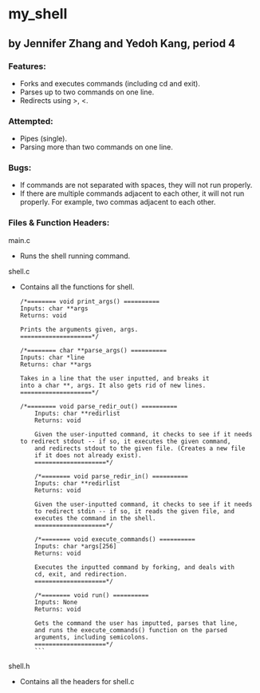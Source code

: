 # my_shell
## by Jennifer Zhang and Yedoh Kang, period 4

### Features:
  * Forks and executes commands (including cd and exit).
  * Parses up to two commands on one line.
  * Redirects using >, <.

### Attempted:
  * Pipes (single).
  * Parsing more than two commands on one line.

### Bugs:
  * If commands are not separated with spaces, they will not run properly.
  * If there are multiple commands adjacent to each other, it will not run properly. For example, two commas adjacent to each other. 

### Files & Function Headers:
main.c
  * Runs the shell running command.

shell.c
  * Contains all the functions for shell.

	```
	/*======== void print_args() ==========
	Inputs: char **args
	Returns: void
  
	Prints the arguments given, args.
	====================*/

	/*======== char **parse_args() ==========
	Inputs: char *line
	Returns: char **args

	Takes in a line that the user inputted, and breaks it 
	into a char **, args. It also gets rid of new lines.
	====================*/

   	/*======== void parse_redir_out() ==========
    	Inputs: char **redirlist
    	Returns: void

    	Given the user-inputted command, it checks to see if it needs 
   	to redirect stdout -- if so, it executes the given command, 
    	and redirects stdout to the given file. (Creates a new file 
    	if it does not already exist).
    	====================*/

    	/*======== void parse_redir_in() ==========
    	Inputs: char **redirlist
    	Returns: void

    	Given the user-inputted command, it checks to see if it needs 
    	to redirect stdin -- if so, it reads the given file, and 
    	executes the command in the shell.
    	====================*/

    	/*======== void execute_commands() ==========
    	Inputs: char *args[256]
    	Returns: void

    	Executes the inputted command by forking, and deals with 
    	cd, exit, and redirection.
    	====================*/

    	/*======== void run() ==========
    	Inputs: None
    	Returns: void

    	Gets the command the user has imputted, parses that line, 
    	and runs the execute_commands() function on the parsed
    	arguments, including semicolons.
    	====================*/
    	```

shell.h
  * Contains all the headers for shell.c
